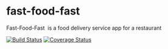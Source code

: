 # fast-food-fast
Fast-Food-Fast ​ is a food delivery service app for a restaurant

[![Build Status](https://travis-ci.org/Dannyyoung20/fast-food-fast.svg?branch=master)](https://travis-ci.org/Dannyyoung20/fast-food-fast)
[![Coverage Status](https://img.shields.io/coveralls/github/Dannyyoung20/fast-food-fast/master.svg?branch=master&service=github)](https://coveralls.io/github/Dannyyoung20/fast-food-fast?branch=master&service=github)
